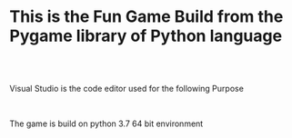 <h1>This is the Fun Game Build from the Pygame library of Python language </h1>
<br><br>
<div>
<p>Visual Studio is the code editor used for the following Purpose</p>
<br><p>The game is build on python 3.7 64 bit environment</p> 
</div>
